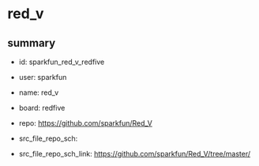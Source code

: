 # red_v
 
## summary 
* id: sparkfun_red_v_redfive
* user: sparkfun
* name: red_v
* board: redfive
* repo: https://github.com/sparkfun/Red_V



* src_file_repo_sch: 
* src_file_repo_sch_link: https://github.com/sparkfun/Red_V/tree/master/




